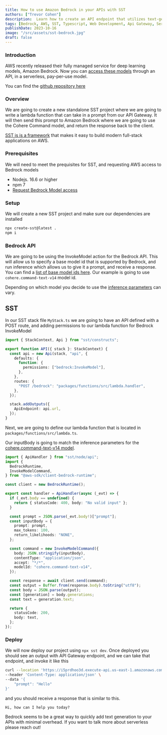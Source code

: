 ```yaml
---
title: How to use Amazon Bedrock in your APIs with SST
authors: ["Trevor Cohen"]
description:  Learn how to create an API endpoint that utilizes text-generation with Amazon Bedrock.
tags: [Bedrock, AWS, SST, Typescript, Web Development, Api Gateway, Serverless]
publishDate: 2023-10-16
image: "/src/assets/sst-bedrock.jpg"
draft: false
---
```

### Introduction
AWS recently released their  fully managed service for deep learning models, Amazon Bedrock.  Now you can [access these models](https://docs.aws.amazon.com/bedrock/latest/userguide/what-is-service.html#models-supported)  through an API, in a serverless, pay-per-use model. 

You can find the [github repository here](https://github.com/Start-Serverless/Blogs/tree/main/sst-bedrock)

### Overview
We are going to create a new standalone SST project where we are going to write a lambda function that can take in a prompt from our API Gateway.  It will then send this prompt to Amazon Bedrock where we are going to use the Cohere Command model, and return the response back to the client.

[SST is is a framework](https://docs.sst.dev/what-is-sst) that makes it easy to build modern full-stack applications on AWS.

### Prerequisites

We will need to meet the prequisites for SST, and requesting AWS access to Bedrock models

* Nodejs. 16.6 or higher
* npm 7
* [Request Bedrock Model access](https://docs.aws.amazon.com/bedrock/latest/userguide/model-access.html#add-model-access)

### Setup

We will create a new SST project  and make sure our dependencies are installed

```bash
npx create-sst@latest . 
npm i
```

### Bedrock API

We are going to be using the InvokeModel action for the Bedrock API.  This will allow us to specify a base model id that is supported by Bedrock, and run inference which allows us to give it a prompt, and receive a response.  You can find a [list of base model ids here](https://docs.aws.amazon.com/bedrock/latest/userguide/model-ids-arns.html).  Our example is going to use `cohere.command-text-v14` model id.

Depending on which model you decide to use the [inference parameters](https://docs.aws.amazon.com/bedrock/latest/userguide/model-parameters.html) can vary. 

## SST

In our SST stack file `MyStack.ts` we are going to have an API defined with a POST route, and adding permissions to our lambda function for Bedrock InvokeModel 

```ts
import { StackContext, Api } from "sst/constructs";

export function API({ stack }: StackContext) {
  const api = new Api(stack, "api", {
    defaults: {
      function: {
        permissions: ["bedrock:InvokeModel"],
      },
    },
    routes: {
      "POST /bedrock": "packages/functions/src/lambda.handler",
    },
  });

  stack.addOutputs({
    ApiEndpoint: api.url,
  });
}
```

Next, we are going to define our lambda function that is located in 
`packages/functions/src/lambda.ts`.  

Our inputBody is going to match the inference parameters for the [cohere.command-text-v14 model](https://docs.aws.amazon.com/bedrock/latest/userguide/model-parameters.html#model-parameters-cohere).

```ts
import { ApiHandler } from "sst/node/api";
import {
  BedrockRuntime,
  InvokeModelCommand,
} from "@aws-sdk/client-bedrock-runtime";

const client = new BedrockRuntime();

export const handler = ApiHandler(async (_evt) => {
  if (_evt.body == undefined) {
    return { statusCode: 400, body: "No valid input" };
  }

  const prompt = JSON.parse(_evt.body!)["prompt"];
  const inputBody = {
    prompt: prompt,
    max_tokens: 100,
    return_likelihoods: "NONE",
  };

  const command = new InvokeModelCommand({
    body: JSON.stringify(inputBody),
    contentType: "application/json",
    accept: "*/*",
    modelId: "cohere.command-text-v14",
  });

  const response = await client.send(command);
  const output = Buffer.from(response.body).toString("utf8");
  const body = JSON.parse(output);
  const [generation] = body.generations;
  const text = generation.text;

  return {
    statusCode: 200,
    body: text,
  };
});
```

### Deploy

We will now deploy our project using `npx sst dev`.  Once deployed you should see an output with API Gateway endpoint, and we can take that endpoint, and invoke it like this

```bash
curl --location 'https://i5prdhoo3d.execute-api.us-east-1.amazonaws.com/bedrock' \
--header 'Content-Type: application/json' \
--data '{
    "prompt": "Hello"
}'
```

and you should receive a response that is similar to this.

`Hi, how can I help you today?`


Bedrock seems to be a great way to quickly add text generation to your APIs with minimal overhead. If you want to talk more about serverless please reach out!
  